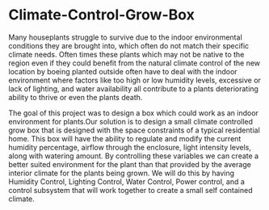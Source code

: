 # Climate-Control-Grow-Box

Many houseplants struggle to survive due to the indoor environmental conditions they are brought into, which often do not match their specific climate needs. Often times these plants which may not be native to the region even if they could benefit from the natural climate control of the new location by boeing planted outside often have to deal with the indoor environment where factors like too high or low humidity levels, excessive or lack of lighting, and water availability all contribute to a plants deteriorating ability to thrive or even the plants death.

The goal of this project was to design a box which could work as an indoor environment for plants.Our solution is to design a small climate controlled grow box that is designed with the space constraints of a typical residential home. This box will have the ability to regulate and modify the current humidity percentage, airflow through the enclosure, light intensity levels, along with watering amount. By controlling these variables we can create a better suited environment for the plant than that provided by the average interior climate for the plants being grown. We will do this by having Humidity Control, Lighting Control, Water Control, Power control, and a control subsystem that will work together to create a small self contained climate.

